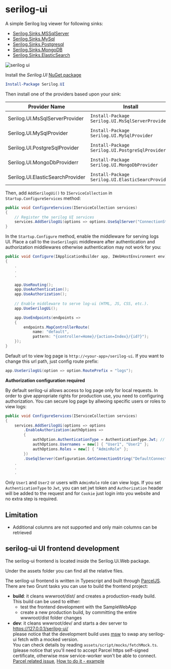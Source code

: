 # serilog-ui
A simple Serilog log viewer for following sinks:
- [Serilog.Sinks.MSSqlServer](https://github.com/serilog/serilog-sinks-mssqlserver)
- [Serilog.Sinks.MySql](https://github.com/TeleSoftas/serilog-sinks-mariadb)
- [Serilog.Sinks.Postgresql](https://github.com/b00ted/serilog-sinks-postgresql)
- [Serilog.Sinks.MongoDB](https://github.com/serilog/serilog-sinks-mongodb)
- [Serilog.Sinks.ElasticSearch](https://github.com/serilog/serilog-sinks-elasticsearch)

![serilog ui](https://raw.githubusercontent.com/mo-esmp/serilog-ui/master/assets/serilog-ui.jpg)

Install the _Serilog.UI_ [NuGet package](https://www.nuget.org/packages/Serilog.UI)
```powershell
Install-Package Serilog.UI
```

Then install one of the providers based upon your sink:

| Provider Name                  | Install                                          | Package                                                                        |
| ------------------------------ | ------------------------------------------------ | ------------------------------------------------------------------------------ |
| Serilog.UI.MsSqlServerProvider | `Install-Package Serilog.UI.MsSqlServerProvider` | [NuGet package](https://www.nuget.org/packages/Serilog.UI.MsSqlServerProvider) |
| Serilog.UI.MySqlProvider       | `Install-Package Serilog.UI.MySqlProvider`       | [NuGet package](https://www.nuget.org/packages/Serilog.UI.MySqlProvider)       |
| Serilog.UI.PostgreSqlProvider  | `Install-Package Serilog.UI.PostgreSqlProvider`  | [NuGet package](https://www.nuget.org/packages/Serilog.UI.PostgreSqlProvider)  |
| Serilog.UI.MongoDbProviderr    | `Install-Package Serilog.UI.MongoDbProvider`     | [NuGet package](https://www.nuget.org/packages/Serilog.UI.MongoDbProvider)     |
| Serilog.UI.ElasticSearchProvider | `Install-Package Serilog.UI.ElasticSearcProvider` | [NuGet package](https://www.nuget.org/packages/Serilog.UI.ElasticSearchProvider) |

Then, add `AddSerilogUi()` to `IServiceCollection` in `Startup.ConfigureServices` method:

```csharp
public void ConfigureServices(IServiceCollection services)
{
    // Register the serilog UI services
    services.AddSerilogUi(options => options.UseSqlServer("ConnectionString", "LogTableName"));
}
```

In the `Startup.Configure` method, enable the middleware for serving logs UI. Place a call to the `UseSerilogUi` middleware after authentication and authorization middlewares otherwise authentication may not work for you:

```csharp
public void Configure(IApplicationBuilder app, IWebHostEnvironment env)
{
    .
    .
    .

    app.UseRouting();
    app.UseAuthentication();
    app.UseAuthorization();
        
    // Enable middleware to serve log-ui (HTML, JS, CSS, etc.).
    app.UseSerilogUi();

    app.UseEndpoints(endpoints =>
    {
        endpoints.MapControllerRoute(
            name: "default",
            pattern: "{controller=Home}/{action=Index}/{id?}");
    });
}
```

Default url to view log page is `http://<your-app>/serilog-ui`. If you want to change this url path, just config route prefix:
```csharp
app.UseSerilogUi(option => option.RoutePrefix = "logs");
```
**Authorization configuration required**

By default serilog-ui allows access to log page only for local requests. In order to give appropriate rights for production use, you need to configuring authorization. You can secure log page by allwoing specific users or roles to view logs:
```csharp
public void ConfigureServices(IServiceCollection services)
{
    services.AddSerilogUi(options => options
        .EnableAuthorization(authOptions =>
        {
            authOption.AuthenticationType = AuthenticationType.Jwt; // or AuthenticationType.Cookie
            authOptions.Usernames = new[] { "User1", "User2" };
            authOptions.Roles = new[] { "AdminRole" };
        })
        .UseSqlServer(Configuration.GetConnectionString("DefaultConnection"), "LogTableName"));
    .
    .
    .
```
Only `User1` and `User2` or users with `AdminRole` role can view logs. If you set `AuthenticationType` to `Jwt`, you can set jwt token and `Authorization` header will be added to the request and for `Cookie` just login into you website and no extra step is required.

## Limitation
* Additional columns are not supported and only main columns can be retrieved

## serilog-ui UI frontend development

The serilog-ui frontend is located inside the Serilog.Ui.Web package.

Under the assets folder you can find all the relative files. 

The serilog-ui frontend is written in Typescript and built through [ParcelJS](https://parceljs.org/).  
There are two Grunt tasks you can use to build the frontend project:

- **build**: it cleans wwwroot/dist/ and creates a production-ready build.
  This build can be used to either:
  - test the frontend development with the SampleWebApp
  - create a new production build, by committing the entire wwwroot/dist folder changes  
- **dev**: it cleans wwwroot/dev/ and starts a dev server to https://127.0.0.1/serilog-ui/  
  please notice that the development build uses [msw](https://mswjs.io/) to swap any serilog-ui fetch with a mocked version.  
  You can check details by reading ```assets/script/mocks/fetchMock.ts```.  
  (please notice that you'll need to accept Parcel https self-signed certificate, otherwise msw service-worker won't be able to connect.  
  [Parcel related issue](https://github.com/parcel-bundler/parcel/issues/1746), [How to do it - example](https://www.pico.net/kb/how-do-you-get-chrome-to-accept-a-self-signed-certificate/)
